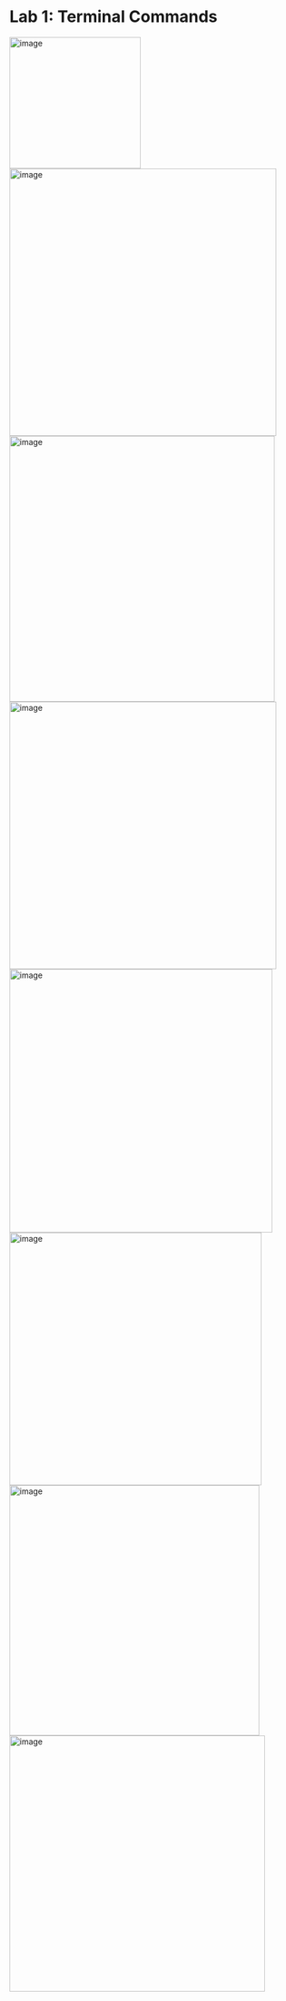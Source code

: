 # Lab 1: Terminal Commands
<img width="231" alt="image" src="https://user-images.githubusercontent.com/26263012/197369610-3496009c-7970-49e3-bc18-bb547546b389.png">
<img width="470" alt="image" src="https://user-images.githubusercontent.com/26263012/197369623-5a041041-c91a-4336-a473-ad081d5b9074.png">
<img width="467" alt="image" src="https://user-images.githubusercontent.com/26263012/197369633-4f78e605-a200-4bf4-a807-4cbda4de44d3.png">
<img width="470" alt="image" src="https://user-images.githubusercontent.com/26263012/197369699-7e5ca5de-1fd7-462e-9240-49f39ba81e37.png">
<img width="463" alt="image" src="https://user-images.githubusercontent.com/26263012/197369732-b5680542-d730-40f7-8369-18ba037b24fc.png">
<img width="444" alt="image" src="https://user-images.githubusercontent.com/26263012/197623255-822b9dd3-3445-4bff-9d25-3230dbd8dc39.png">
<img width="440" alt="image" src="https://user-images.githubusercontent.com/26263012/197623366-4a6de70c-6e0f-4ab5-a9f4-35ae4dbb2c18.png">
<img width="450" alt="image" src="https://user-images.githubusercontent.com/26263012/197623756-08c61e9f-904f-4ff6-acab-8b64133f85a4.png">

